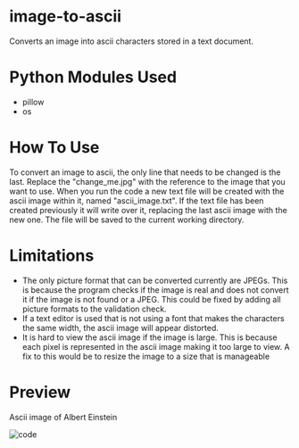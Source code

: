 # image-to-ascii
Converts an image into ascii characters stored in a text document.

# Python Modules Used
- pillow
- os

# How To Use
To convert an image to ascii, the only line that needs to be changed is the last. Replace the "change_me.jpg" with the reference to the image that you want to use. When you run the code a new text file will be created with the ascii image within it, named "ascii_image.txt". If the text file has been created previously it will write over it, replacing the last ascii image with the new one. The file will be saved to the current working directory.

# Limitations
- The only picture format that can be converted currently are JPEGs. This is because the program checks if the image is real and does not convert it if the image is not found or a JPEG. This could be fixed by adding all picture formats to the validation check.
- If a text editor is used that is not using a font that makes the characters the same width, the ascii image will appear distorted.
- It is hard to view the ascii image if the image is large. This is because each pixel is represented in the ascii image making it too large to view. A fix to this would be to resize the image to a size that is manageable
 
# Preview
Ascii image of Albert Einstein

![code](https://github.com/user-attachments/assets/ecac4447-ef1d-462f-a8a3-8133e295f02c)
